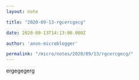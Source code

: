 ```yaml
---
layout: note

title: "2020-09-13-rgcercgecg"

date: 2020-09-13T14:13:00.000Z

author: 'anon-microblogger'

permalink: "/micro/notes/2020/09/13/rgcercgecg/"
---
```


ergegegerg

